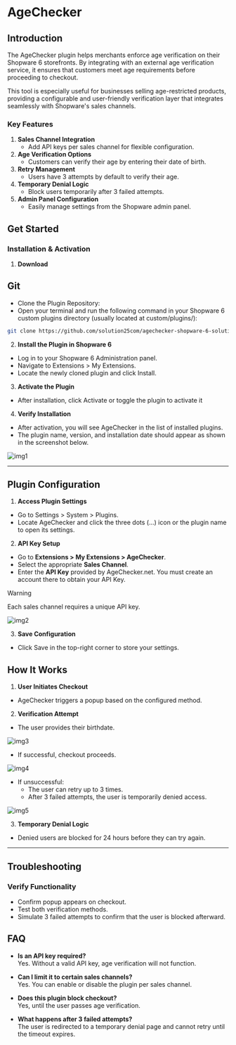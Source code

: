 # AgeChecker
 
## Introduction
 
The AgeChecker plugin helps merchants enforce age verification on their Shopware 6 storefronts. By integrating with an external age verification service, it ensures that customers meet age requirements before proceeding to checkout.
 

This tool is especially useful for businesses selling age-restricted products, providing a configurable and user-friendly verification layer that integrates seamlessly with Shopware's sales channels.
 

### Key Features
 
1. **Sales Channel Integration**
   - Add API keys per sales channel for flexible configuration.
2. **Age Verification Options**
   - Customers can verify their age by entering their date of birth.
3. **Retry Management**
   - Users have 3 attempts by default to verify their age.
4. **Temporary Denial Logic**
   - Block users temporarily after 3 failed attempts.
5. **Admin Panel Configuration**
   - Easily manage settings from the Shopware admin panel.
 
## Get Started
### Installation & Activation
1. **Download**
## Git
- Clone the Plugin Repository:
- Open your terminal and run the following command in your Shopware 6 custom plugins directory (usually located at custom/plugins/):
```bash
git clone https://github.com/solution25com/agechecker-shopware-6-solution25.git
```
 
2. **Install the Plugin in Shopware 6**
- Log in to your Shopware 6 Administration panel.
- Navigate to Extensions > My Extensions.
- Locate the newly cloned plugin and click Install.
3. **Activate the Plugin**
- After installation, click Activate or toggle the plugin to activate it
4. **Verify Installation**
- After activation, you will see AgeChecker in the list of installed plugins.
- The plugin name, version, and installation date should appear as shown in the screenshot below.
 
![img1](https://github.com/user-attachments/assets/719ab524-7636-45b9-966a-66670f356c47)

 
---
 
 
## Plugin Configuration
 
1. **Access Plugin Settings**
- Go to Settings > System > Plugins.
- Locate AgeChecker and click the three dots (...) icon or the plugin name to open its settings.
 
2. **API Key Setup**
 
- Go to **Extensions > My Extensions > AgeChecker**.
- Select the appropriate **Sales Channel**.
- Enter the **API Key** provided by AgeChecker.net. You must create an account there to obtain your API Key.
 
 > [!WARNING]
 > Each sales channel requires a unique API key.
 
![img2](https://github.com/user-attachments/assets/01e9a268-1dae-4eea-b6dd-db453b959765)

3. **Save Configuration**
- Click Save in the top-right corner to store your settings.
 
## How It Works
 
1. **User Initiates Checkout**
 
- AgeChecker triggers a popup based on the configured method.
 
2. **Verification Attempt**
 
- The user provides their birthdate.
 
![img3](https://github.com/user-attachments/assets/cfc8b2aa-edb9-4d43-996b-e395f9223d11)
 
  
- If successful, checkout proceeds.
 
![img4](https://github.com/user-attachments/assets/3f110c91-8364-4093-a441-deab0a3385d5)

  
- If unsuccessful:
  - The user can retry up to 3 times.
  - After 3 failed attempts, the user is temporarily denied access.
 
![img5](https://github.com/user-attachments/assets/a43fda8d-86b8-40f8-9314-707e8c6b7c9c)

 

3. **Temporary Denial Logic**
- Denied users are blocked for 24 hours before they can try again.
 
---
 
## Troubleshooting
 
### Verify Functionality
 
- Confirm popup appears on checkout.
- Test both verification methods.
- Simulate 3 failed attempts to confirm that the user is blocked afterward.
 
 
## FAQ
 
- **Is an API key required?**  
  Yes. Without a valid API key, age verification will not function.
 
- **Can I limit it to certain sales channels?**  
  Yes. You can enable or disable the plugin per sales channel.
 
- **Does this plugin block checkout?**  
  Yes, until the user passes age verification.
 
- **What happens after 3 failed attempts?**  
  The user is redirected to a temporary denial page and cannot retry until the timeout expires.
